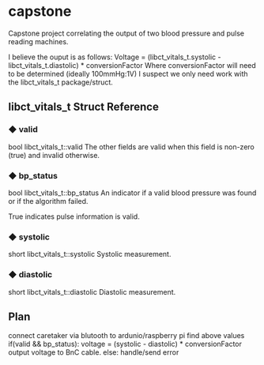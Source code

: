 # capstone
Capstone project correlating the output of two blood pressure and pulse reading machines.

I believe the ouput is as follows:
Voltage = (libct_vitals_t.systolic - libct_vitals_t.diastolic) * conversionFactor
Where conversionFactor will need to be determined (ideally 100mmHg:1V)
I suspect we only need work with the libct_vitals_t package/struct.

## libct_vitals_t Struct Reference
### ◆ valid
bool libct_vitals_t::valid
The other fields are valid when this field is non-zero (true) and invalid otherwise.

### ◆ bp_status
bool libct_vitals_t::bp_status
An indicator if a valid blood pressure was found or if the algorithm failed.

True indicates pulse information is valid.

### ◆ systolic
short libct_vitals_t::systolic
Systolic measurement.

### ◆ diastolic
short libct_vitals_t::diastolic
Diastolic measurement.

## Plan
connect caretaker via blutooth to ardunio/raspberry pi
find above values
if(valid && bp_status):
	voltage = (systolic - diastolic) * conversionFactor
	output voltage to BnC cable.
else:
	handle/send error

